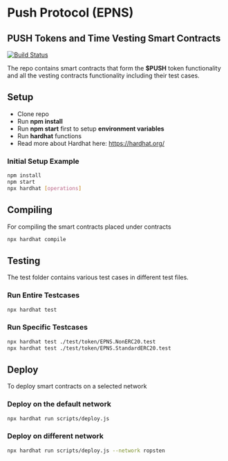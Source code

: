 # Push Protocol (EPNS)
## PUSH Tokens and Time Vesting Smart Contracts

[![Build Status](https://travis-ci.com/ethereum-push-notification-service/epns-smart-contracts-staging.svg?token=3pZwaXsWcsvpExABUhSW&branch=master)](https://travis-ci.com/ethereum-push-notification-service/epns-smart-contracts-staging)

The repo contains smart contracts that form the **$PUSH** token functionality and all the vesting contracts functionality including their test cases.

## Setup

  - Clone repo
  - Run **npm install**
  - Run **npm start** first to setup **environment variables**
  - Run **hardhat** functions
  - Read more about Hardhat here: https://hardhat.org/

### Initial Setup Example
```sh
npm install
npm start
npx hardhat [operations]
```

## Compiling
For compiling the smart contracts placed under contracts
```sh
npx hardhat compile
```

## Testing
The test folder contains various test cases in different test files.

### Run Entire Testcases
```sh
npx hardhat test
```

### Run Specific Testcases
```sh
npx hardhat test ./test/token/EPNS.NonERC20.test
npx hardhat test ./test/token/EPNS.StandardERC20.test
```

## Deploy
To deploy smart contracts on a selected network

### Deploy on the default network
```sh
npx hardhat run scripts/deploy.js
```

### Deploy on different network
```sh
npx hardhat run scripts/deploy.js --network ropsten
```
